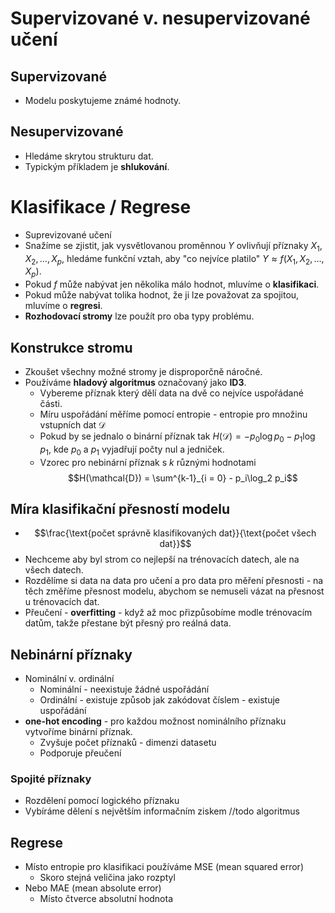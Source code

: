 # Supervizované v. nesupervizované učení
## Supervizované
- Modelu poskytujeme známé hodnoty.
## Nesupervizované
- Hledáme skrytou strukturu dat.
- Typickým příkladem je **shlukování**.

# Klasifikace / Regrese
- Suprevizované učení
- Snažíme se zjistit, jak vysvětlovanou proměnnou $Y$ ovlivňují příznaky $X_1, X_2, \ldots, X_p$, hledáme funkční vztah, aby "co nejvíce platilo" $Y \approx f(X_1, X_2, \ldots, X_p)$.
- Pokud $f$ může nabývat jen několika málo hodnot, mluvíme o **klasifikaci**.
- Pokud může nabývat tolika hodnot, že ji lze považovat za spojitou, mluvíme o **regresi**.
- **Rozhodovací stromy** lze použít pro oba typy problému.

## Konstrukce stromu
- Zkoušet všechny možné stromy je disproporčně náročné.
- Používáme **hladový algoritmus** označovaný jako **ID3**.
	- Vybereme příznak který dělí data na dvě co nejvíce uspořádané části.
	- Míru uspořádání měříme pomocí entropie - entropie pro množinu vstupních dat $\mathcal{D}$
	- Pokud by se jednalo o binární příznak tak $H(\mathcal{D}) = -p_0 \log{p_0} -p_1 \log{p_1}$, kde $p_0$ a $p_1$ vyjadřují počty nul a jedniček.
	- Vzorec pro nebinární příznak s $k$ různými hodnotami $$H(\mathcal{D}) = \sum^{k-1}_{i = 0} - p_i\log_2 p_i$$
##  Míra klasifikační přesností modelu
-  $$\frac{\text{počet správně klasifikovaných dat}}{\text{počet všech dat}}$$
- Nechceme aby byl strom co nejlepší na trénovacích datech, ale na všech datech.
- Rozdělíme si data na data pro učení a pro data pro měření přesnosti - na těch změříme přesnost modelu, abychom se nemuseli vázat na přesnost u trénovacích dat.
- Přeučení - **overfitting** - když až moc přizpůsobíme modle trénovacím datům, takže přestane být přesný pro reálná data.
## Nebinární příznaky
- Nominální v. ordinální
	- Nominální  - neexistuje žádné uspořádání
	- Ordinální - existuje způsob jak zakódovat číslem - existuje uspořádání
- **one-hot encoding** - pro každou možnost nominálního příznaku vytvoříme binární příznak.
	- Zvyšuje počet příznaků - dimenzi datasetu
	- Podporuje přeučení
### Spojité příznaky
- Rozdělení pomocí logického příznaku
- Vybíráme dělení s největším informačním ziskem
//todo algoritmus

## Regrese
- Místo entropie pro klasifikaci používáme MSE (mean squared error)
	- Skoro stejná veličina jako rozptyl
- Nebo MAE (mean absolute error)
	- Místo čtverce absolutní hodnota